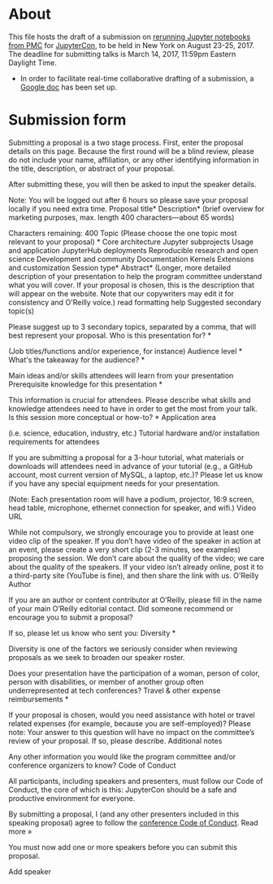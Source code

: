 # About

This file hosts the draft of a submission on [rerunning Jupyter notebooks from PMC](https://github.com/sparcopen/open-research-doathon/issues/25) for [JupyterCon](https://conferences.oreilly.com/jupyter/jup-ny), to be held in New York on August 23-25, 2017. The deadline for submitting talks is March 14, 2017, 11:59pm Eastern Daylight Time.

* In order to facilitate real-time collaborative drafting of a submission, a [Google doc](https://docs.google.com/document/d/1J2BhQtAr646ZcIczup2251gRBKdaZixXiSBSbBse7rU/edit) has been set up.

# Submission form

Submitting a proposal is a two stage process. First, enter the proposal details on this page. Because the first round will be a blind review, please do not include your name, affiliation, or any other identifying information in the title, description, or abstract of your proposal.

After submitting these, you will then be asked to input the speaker details.

Note: You will be logged out after 6 hours so please save your proposal locally if you need extra time.
Proposal title*
Description* (brief overview for marketing purposes, max. length 400 characters—about 65 words)

Characters remaining: 400
Topic (Please choose the one topic most relevant to your proposal) *
Core architecture
Jupyter subprojects
Usage and application
JupyterHub deployments
Reproducible research and open science
Development and community
Documentation
Kernels
Extensions and customization
Session type*
Abstract* (Longer, more detailed description of your presentation to help the program committee understand what you will cover. If your proposal is chosen, this is the description that will appear on the website. Note that our copywriters may edit it for consistency and O'Reilly voice.)
read formatting help
Suggested secondary topic(s)

Please suggest up to 3 secondary topics, separated by a comma, that will best represent your proposal.
Who is this presentation for? *

(Job titles/functions and/or experience, for instance)
Audience level *
What's the takeaway for the audience? *

Main ideas and/or skills attendees will learn from your presentation
Prerequisite knowledge for this presentation *

This information is crucial for attendees. Please describe what skills and knowledge attendees need to have in order to get the most from your talk.
Is this session more conceptual or how-to? *
Application area

(i.e. science, education, industry, etc.)
Tutorial hardware and/or installation requirements for attendees

If you are submitting a proposal for a 3-hour tutorial, what materials or downloads will attendees need in advance of your tutorial (e.g., a GitHub account, most current version of MySQL, a laptop, etc.)?
Please let us know if you have any special equipment needs for your presentation.

(Note: Each presentation room will have a podium, projector, 16:9 screen, head table, microphone, ethernet connection for speaker, and wifi.)
Video URL

While not compulsory, we strongly encourage you to provide at least one video clip of the speaker. If you don’t have video of the speaker in action at an event, please create a very short clip (2-3 minutes, see examples) proposing the session. We don’t care about the quality of the video; we care about the quality of the speakers. If your video isn’t already online, post it to a third-party site (YouTube is fine), and then share the link with us.
O'Reilly Author

If you are an author or content contributor at O’Reilly, please fill in the name of your main O’Reilly editorial contact.
Did someone recommend or encourage you to submit a proposal?

If so, please let us know who sent you:
Diversity *

Diversity is one of the factors we seriously consider when reviewing proposals as we seek to broaden our speaker roster.

Does your presentation have the participation of a woman, person of color, person with disabilities, or member of another group often underrepresented at tech conferences?
Travel & other expense reimbursements *

If your proposal is chosen, would you need assistance with hotel or travel related expenses (for example, because you are self-employed)? Please note: Your answer to this question will have no impact on the committee’s review of your proposal.
If so, please describe.
Additional notes

Any other information you would like the program committee and/or conference organizers to know?
Code of Conduct

All participants, including speakers and presenters, must follow our Code of Conduct, the core of which is this: JupyterCon should be a safe and productive environment for everyone.

By submitting a proposal, I (and any other presenters included in this speaking proposal) agree to follow the [conference Code of Conduct](https://conferences.oreilly.com/jupyter/jup-ny/public/content/conduct). Read more »

You must now add one or more speakers before you can submit this proposal.


Add speaker 
